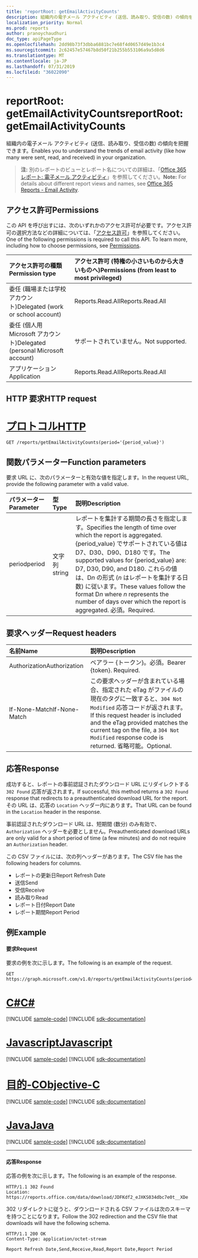 ```yaml
---
title: 'reportRoot: getEmailActivityCounts'
description: 組織内の電子メール アクティビティ (送信、読み取り、受信の数) の傾向を把握できます。
localization_priority: Normal
ms.prod: reports
author: pranoychaudhuri
doc_type: apiPageType
ms.openlocfilehash: 2dd98b73f3dbba6881bc7e68f4d0657d49e1b3c4
ms.sourcegitcommit: 2c62457e57467b8d50f21b255b553106a9a5d8d6
ms.translationtype: MT
ms.contentlocale: ja-JP
ms.lasthandoff: 07/31/2019
ms.locfileid: "36022090"
---
```

# <a name="reportroot-getemailactivitycounts"></a><span data-ttu-id="82cac-103">reportRoot: getEmailActivityCounts</span><span class="sxs-lookup"><span data-stu-id="82cac-103">reportRoot: getEmailActivityCounts</span></span>

<span data-ttu-id="82cac-104">組織内の電子メール アクティビティ (送信、読み取り、受信の数) の傾向を把握できます。</span><span class="sxs-lookup"><span data-stu-id="82cac-104">Enables you to understand the trends of email activity (like how many were sent, read, and received) in your organization.</span></span>

> <span data-ttu-id="82cac-105">**注:** 別のレポートのビューとレポート名についての詳細は、「[Office 365 レポート: 電子メール アクティビティ](https://support.office.com/client/Email-activity-1cbe2c00-ca65-4fb9-9663-1bbfa58ebe44)」を参照してください。</span><span class="sxs-lookup"><span data-stu-id="82cac-105">**Note:** For details about different report views and names, see [Office 365 Reports - Email Activity](https://support.office.com/client/Email-activity-1cbe2c00-ca65-4fb9-9663-1bbfa58ebe44).</span></span>

## <a name="permissions"></a><span data-ttu-id="82cac-106">アクセス許可</span><span class="sxs-lookup"><span data-stu-id="82cac-106">Permissions</span></span>

<span data-ttu-id="82cac-p101">この API を呼び出すには、次のいずれかのアクセス許可が必要です。アクセス許可の選択方法などの詳細については、「[アクセス許可](/graph/permissions-reference)」を参照してください。</span><span class="sxs-lookup"><span data-stu-id="82cac-p101">One of the following permissions is required to call this API. To learn more, including how to choose permissions, see [Permissions](/graph/permissions-reference).</span></span>

| <span data-ttu-id="82cac-109">アクセス許可の種類</span><span class="sxs-lookup"><span data-stu-id="82cac-109">Permission type</span></span>                        | <span data-ttu-id="82cac-110">アクセス許可 (特権の小さいものから大きいものへ)</span><span class="sxs-lookup"><span data-stu-id="82cac-110">Permissions (from least to most privileged)</span></span> |
| :------------------------------------- | :--------------------------------------- |
| <span data-ttu-id="82cac-111">委任 (職場または学校アカウント)</span><span class="sxs-lookup"><span data-stu-id="82cac-111">Delegated (work or school account)</span></span>     | <span data-ttu-id="82cac-112">Reports.Read.All</span><span class="sxs-lookup"><span data-stu-id="82cac-112">Reports.Read.All</span></span>                         |
| <span data-ttu-id="82cac-113">委任 (個人用 Microsoft アカウント)</span><span class="sxs-lookup"><span data-stu-id="82cac-113">Delegated (personal Microsoft account)</span></span> | <span data-ttu-id="82cac-114">サポートされていません。</span><span class="sxs-lookup"><span data-stu-id="82cac-114">Not supported.</span></span>                           |
| <span data-ttu-id="82cac-115">アプリケーション</span><span class="sxs-lookup"><span data-stu-id="82cac-115">Application</span></span>                            | <span data-ttu-id="82cac-116">Reports.Read.All</span><span class="sxs-lookup"><span data-stu-id="82cac-116">Reports.Read.All</span></span>                         |

## <a name="http-request"></a><span data-ttu-id="82cac-117">HTTP 要求</span><span class="sxs-lookup"><span data-stu-id="82cac-117">HTTP request</span></span>


# <a name="httptabhttp"></a>[<span data-ttu-id="82cac-118">プロトコル</span><span class="sxs-lookup"><span data-stu-id="82cac-118">HTTP</span></span>](#tab/http)
<!-- { "blockType": "ignored" } --> 

```http
GET /reports/getEmailActivityCounts(period='{period_value}')
```

## <a name="function-parameters"></a><span data-ttu-id="82cac-119">関数パラメーター</span><span class="sxs-lookup"><span data-stu-id="82cac-119">Function parameters</span></span>

<span data-ttu-id="82cac-120">要求 URL に、次のパラメーターと有効な値を指定します。</span><span class="sxs-lookup"><span data-stu-id="82cac-120">In the request URL, provide the following parameter with a valid value.</span></span>

| <span data-ttu-id="82cac-121">パラメーター</span><span class="sxs-lookup"><span data-stu-id="82cac-121">Parameter</span></span> | <span data-ttu-id="82cac-122">型</span><span class="sxs-lookup"><span data-stu-id="82cac-122">Type</span></span>   | <span data-ttu-id="82cac-123">説明</span><span class="sxs-lookup"><span data-stu-id="82cac-123">Description</span></span>                              |
| :-------- | :----- | :--------------------------------------- |
| <span data-ttu-id="82cac-124">period</span><span class="sxs-lookup"><span data-stu-id="82cac-124">period</span></span>    | <span data-ttu-id="82cac-125">文字列</span><span class="sxs-lookup"><span data-stu-id="82cac-125">string</span></span> | <span data-ttu-id="82cac-126">レポートを集計する期間の長さを指定します。</span><span class="sxs-lookup"><span data-stu-id="82cac-126">Specifies the length of time over which the report is aggregated.</span></span> <span data-ttu-id="82cac-127">{period_value} でサポートされている値は D7、D30、D90、D180 です。</span><span class="sxs-lookup"><span data-stu-id="82cac-127">The supported values for {period_value} are: D7, D30, D90, and D180.</span></span> <span data-ttu-id="82cac-128">これらの値は、D*n* の形式 (*n* はレポートを集計する日数) に従います。</span><span class="sxs-lookup"><span data-stu-id="82cac-128">These values follow the format D*n* where *n* represents the number of days over which the report is aggregated.</span></span> <span data-ttu-id="82cac-129">必須。</span><span class="sxs-lookup"><span data-stu-id="82cac-129">Required.</span></span> |

## <a name="request-headers"></a><span data-ttu-id="82cac-130">要求ヘッダー</span><span class="sxs-lookup"><span data-stu-id="82cac-130">Request headers</span></span>

| <span data-ttu-id="82cac-131">名前</span><span class="sxs-lookup"><span data-stu-id="82cac-131">Name</span></span>          | <span data-ttu-id="82cac-132">説明</span><span class="sxs-lookup"><span data-stu-id="82cac-132">Description</span></span>                              |
| :------------ | :--------------------------------------- |
| <span data-ttu-id="82cac-133">Authorization</span><span class="sxs-lookup"><span data-stu-id="82cac-133">Authorization</span></span> | <span data-ttu-id="82cac-p103">ベアラー {トークン}。必須。</span><span class="sxs-lookup"><span data-stu-id="82cac-p103">Bearer {token}. Required.</span></span>                |
| <span data-ttu-id="82cac-136">If-None-Match</span><span class="sxs-lookup"><span data-stu-id="82cac-136">If-None-Match</span></span> | <span data-ttu-id="82cac-137">この要求ヘッダーが含まれている場合、指定された eTag がファイルの現在のタグに一致すると、`304 Not Modified` 応答コードが返されます。</span><span class="sxs-lookup"><span data-stu-id="82cac-137">If this request header is included and the eTag provided matches the current tag on the file, a `304 Not Modified` response code is returned.</span></span> <span data-ttu-id="82cac-138">省略可能。</span><span class="sxs-lookup"><span data-stu-id="82cac-138">Optional.</span></span> |

## <a name="response"></a><span data-ttu-id="82cac-139">応答</span><span class="sxs-lookup"><span data-stu-id="82cac-139">Response</span></span>

<span data-ttu-id="82cac-140">成功すると、レポートの事前認証されたダウンロード URL にリダイレクトする `302 Found` 応答が返されます。</span><span class="sxs-lookup"><span data-stu-id="82cac-140">If successful, this method returns a `302 Found` response that redirects to a preauthenticated download URL for the report.</span></span> <span data-ttu-id="82cac-141">その URL は、応答の `Location` ヘッダー内にあります。</span><span class="sxs-lookup"><span data-stu-id="82cac-141">That URL can be found in the `Location` header in the response.</span></span>

<span data-ttu-id="82cac-142">事前認証されたダウンロード URL は、短期間 (数分) のみ有効で、`Authorization` ヘッダーを必要としません。</span><span class="sxs-lookup"><span data-stu-id="82cac-142">Preauthenticated download URLs are only valid for a short period of time (a few minutes) and do not require an `Authorization` header.</span></span>

<span data-ttu-id="82cac-143">この CSV ファイルには、次の列ヘッダーがあります。</span><span class="sxs-lookup"><span data-stu-id="82cac-143">The CSV file has the following headers for columns.</span></span>

- <span data-ttu-id="82cac-144">レポートの更新日</span><span class="sxs-lookup"><span data-stu-id="82cac-144">Report Refresh Date</span></span>
- <span data-ttu-id="82cac-145">送信</span><span class="sxs-lookup"><span data-stu-id="82cac-145">Send</span></span>
- <span data-ttu-id="82cac-146">受信</span><span class="sxs-lookup"><span data-stu-id="82cac-146">Receive</span></span>
- <span data-ttu-id="82cac-147">読み取り</span><span class="sxs-lookup"><span data-stu-id="82cac-147">Read</span></span>
- <span data-ttu-id="82cac-148">レポート日付</span><span class="sxs-lookup"><span data-stu-id="82cac-148">Report Date</span></span>
- <span data-ttu-id="82cac-149">レポート期間</span><span class="sxs-lookup"><span data-stu-id="82cac-149">Report Period</span></span>

## <a name="example"></a><span data-ttu-id="82cac-150">例</span><span class="sxs-lookup"><span data-stu-id="82cac-150">Example</span></span>

#### <a name="request"></a><span data-ttu-id="82cac-151">要求</span><span class="sxs-lookup"><span data-stu-id="82cac-151">Request</span></span>

<span data-ttu-id="82cac-152">要求の例を次に示します。</span><span class="sxs-lookup"><span data-stu-id="82cac-152">The following is an example of the request.</span></span>

<!--{
  "blockType": "request",
  "isComposable": true,
  "name": "reportroot_getemailactivitycounts"
}-->

```http
GET https://graph.microsoft.com/v1.0/reports/getEmailActivityCounts(period='D7')
```
# <a name="ctabcsharp"></a>[<span data-ttu-id="82cac-153">C#</span><span class="sxs-lookup"><span data-stu-id="82cac-153">C#</span></span>](#tab/csharp)
[!INCLUDE [sample-code](../includes/snippets/csharp/reportroot-getemailactivitycounts-csharp-snippets.md)]
[!INCLUDE [sdk-documentation](../includes/snippets/snippets-sdk-documentation-link.md)]

# <a name="javascripttabjavascript"></a>[<span data-ttu-id="82cac-154">Javascript</span><span class="sxs-lookup"><span data-stu-id="82cac-154">Javascript</span></span>](#tab/javascript)
[!INCLUDE [sample-code](../includes/snippets/javascript/reportroot-getemailactivitycounts-javascript-snippets.md)]
[!INCLUDE [sdk-documentation](../includes/snippets/snippets-sdk-documentation-link.md)]

# <a name="objective-ctabobjc"></a>[<span data-ttu-id="82cac-155">目的-C</span><span class="sxs-lookup"><span data-stu-id="82cac-155">Objective-C</span></span>](#tab/objc)
[!INCLUDE [sample-code](../includes/snippets/objc/reportroot-getemailactivitycounts-objc-snippets.md)]
[!INCLUDE [sdk-documentation](../includes/snippets/snippets-sdk-documentation-link.md)]

# <a name="javatabjava"></a>[<span data-ttu-id="82cac-156">Java</span><span class="sxs-lookup"><span data-stu-id="82cac-156">Java</span></span>](#tab/java)
[!INCLUDE [sample-code](../includes/snippets/java/reportroot-getemailactivitycounts-java-snippets.md)]
[!INCLUDE [sdk-documentation](../includes/snippets/snippets-sdk-documentation-link.md)]

---


#### <a name="response"></a><span data-ttu-id="82cac-157">応答</span><span class="sxs-lookup"><span data-stu-id="82cac-157">Response</span></span>

<span data-ttu-id="82cac-158">応答の例を次に示します。</span><span class="sxs-lookup"><span data-stu-id="82cac-158">The following is an example of the response.</span></span>

<!-- { "blockType": "response", "@odata.type": "microsoft.graph.report" } --> 

```http
HTTP/1.1 302 Found
Location: https://reports.office.com/data/download/JDFKdf2_eJXKS034dbc7e0t__XDe
```

<span data-ttu-id="82cac-159">302 リダイレクトに従うと、ダウンロードされる CSV ファイルは次のスキーマを持つことになります。</span><span class="sxs-lookup"><span data-stu-id="82cac-159">Follow the 302 redirection and the CSV file that downloads will have the following schema.</span></span>

<!-- {
  "blockType": "ignored"
} -->

```http
HTTP/1.1 200 OK
Content-Type: application/octet-stream

Report Refresh Date,Send,Receive,Read,Report Date,Report Period
```
<!-- uuid: 8fcb5dbc-d5aa-4681-8e31-b001d5168d79 
2015-10-25 14:57:30 UTC -->
<!-- {
  "type": "#page.annotation",
  "description": "Example",
  "keywords": "",
  "section": "documentation",
  "tocPath": "",
  "suppressions": [
  ]
}-->
